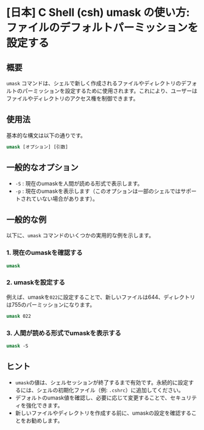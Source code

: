 # [日本] C Shell (csh) umask の使い方: ファイルのデフォルトパーミッションを設定する

## 概要
`umask` コマンドは、シェルで新しく作成されるファイルやディレクトリのデフォルトのパーミッションを設定するために使用されます。これにより、ユーザーはファイルやディレクトリのアクセス権を制御できます。

## 使用法
基本的な構文は以下の通りです。

```csh
umask [オプション] [引数]
```

## 一般的なオプション
- `-S` : 現在のumaskを人間が読める形式で表示します。
- `-p` : 現在のumaskを表示します（このオプションは一部のシェルではサポートされていない場合があります）。

## 一般的な例
以下に、`umask` コマンドのいくつかの実用的な例を示します。

### 1. 現在のumaskを確認する
```csh
umask
```

### 2. umaskを設定する
例えば、umaskを`022`に設定することで、新しいファイルは644、ディレクトリは755のパーミッションになります。
```csh
umask 022
```

### 3. 人間が読める形式でumaskを表示する
```csh
umask -S
```

## ヒント
- `umask`の値は、シェルセッションが終了するまで有効です。永続的に設定するには、シェルの初期化ファイル（例: `.cshrc`）に追加してください。
- デフォルトのumask値を確認し、必要に応じて変更することで、セキュリティを強化できます。
- 新しいファイルやディレクトリを作成する前に、umaskの設定を確認することをお勧めします。